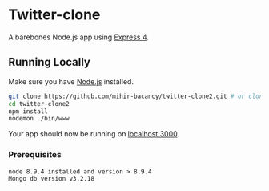 
# Twitter-clone

A barebones Node.js app using [Express 4](http://expressjs.com/).

## Running Locally

Make sure you have [Node.js](http://nodejs.org/) installed.

```sh
git clone https://github.com/mihir-bacancy/twitter-clone2.git # or clone your own fork
cd twitter-clone2
npm install
nodemon ./bin/www
```

Your app should now be running on [localhost:3000](http://localhost:3000/).

### Prerequisites

```
node 8.9.4 installed and version > 8.9.4
Mongo db version v3.2.18
```


